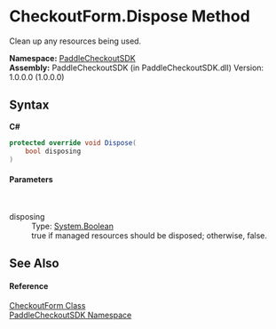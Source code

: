 # CheckoutForm.Dispose Method 
 

Clean up any resources being used.

**Namespace:**&nbsp;<a href="b4859ff3-52cf-ce7f-1d1f-0b600b9bb9c0">PaddleCheckoutSDK</a><br />**Assembly:**&nbsp;PaddleCheckoutSDK (in PaddleCheckoutSDK.dll) Version: 1.0.0.0 (1.0.0.0)

## Syntax

**C#**<br />
``` C#
protected override void Dispose(
	bool disposing
)
```


#### Parameters
&nbsp;<dl><dt>disposing</dt><dd>Type: <a href="http://msdn2.microsoft.com/en-us/library/a28wyd50" target="_blank">System.Boolean</a><br />true if managed resources should be disposed; otherwise, false.</dd></dl>

## See Also


#### Reference
<a href="03b25627-ba6f-f8a3-bd52-f4eec0b349a9">CheckoutForm Class</a><br /><a href="b4859ff3-52cf-ce7f-1d1f-0b600b9bb9c0">PaddleCheckoutSDK Namespace</a><br />